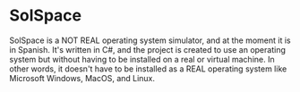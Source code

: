 # SolSpace
SolSpace is a NOT REAL operating system simulator, and at the moment it is in Spanish. It's written in C#, and the project is created to use an operating system but without having to be installed on a real or virtual machine. In other words, it doesn't have to be installed as a REAL operating system like Microsoft Windows, MacOS, and Linux.
